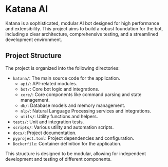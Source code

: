 # Katana AI

Katana is a sophisticated, modular AI bot designed for high performance and extensibility. This project aims to build a robust foundation for the bot, including a clear architecture, comprehensive testing, and a streamlined development environment.

## Project Structure

The project is organized into the following directories:

- `katana/`: The main source code for the application.
  - `api/`: API-related modules.
  - `bot/`: Core bot logic and integrations.
  - `core/`: Core components like command parsing and state management.
  - `db/`: Database models and memory management.
  - `nlp/`: Natural Language Processing services and integrations.
  - `utils/`: Utility functions and helpers.
- `tests/`: Unit and integration tests.
- `scripts/`: Various utility and automation scripts.
- `docs/`: Project documentation.
- `pyproject.toml`: Project dependencies and configuration.
- `Dockerfile`: Container definition for the application.

This structure is designed to be modular, allowing for independent development and testing of different components.